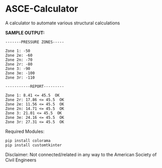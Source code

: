 # ASCE-Calculator
A calculator to automate various structural calculations

**SAMPLE OUTPUT:**

```
-------PRESSURE ZONES-----

Zone 1: -50
Zone 2e: -60
Zone 2n: -70
Zone 2r: -80
Zone 3: -90
Zone 3e: -100
Zone 3r: -110

-----------REPORT---------

Zone 1: 8.41 <= 45.5  OK
Zone 2r: 17.86 <= 45.5  OK
Zone 2e: 11.56 <= 45.5  OK
Zone 2n: 14.71 <= 45.5  OK
Zone 3: 21.01 <= 45.5  OK
Zone 3e: 24.16 <= 45.5  OK
Zone 3r: 27.31 <= 45.5  OK
```

Required Modules:
```
pip install colorama
pip install customtkinter
```

Disclaimer: Not connected/related in any way to the American Society of Civil Engineers
